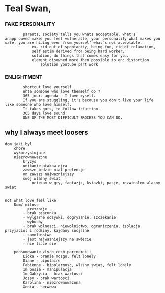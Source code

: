 # Teal Swan, 

###        FAKE PERSONALITY 
            parents, society tells you whats acceptable, what's anapprouved makes you feel vulnerable, your personality what makes you safe, you are hiding even from yourself what's not acceptable. 
                ex. rid out of spontanity, being fun, rid of relaxation, 
                self estim derived from being hard worker, 
                solution, do things that comes easy for you. 
                element disowned more then possible to end distortion. 
                    solution youtube part work
###         ENLIGHTMENT
            shortcut love yourself
            Whta someone who love themself do ? 
            365 jours agenda - I love myself. 
            If you are stuggling, it's becouse you don't live your life like someone who love himself. 
            It takes guts, to follow intuition. 
            365 days love sound. 
            ONE OF THE MOST DIFFICULT PROCESS YOU CAN DO. 
            
## why I always meet loosers

    dom jaki byl
        chore
        wykorzystujace
        niezrownowazone
            kryzys
            unikanie atakow ojca
            zawsze bedzie mial pretensje
            on zawsze najwazniejszy
            swoj wlasny swiat
                uciekam w gry, fantazje, ksiazki, pasje, rozwinalem wlasny swiat
            

    not what love feel like
        Dom/ milosc
            - pretensje
            - brak szacunku
            - wylgarne odzywki, dogryzanie, szczekanie
            - wybuchy
            - brak wolnosci, niewolnictwo, ograniczenia, izolacja przyjaciol i rodziny, kajdany socjalne
            - samolubstwo
            - jest najwazniejszy na swiecie
            - nie licze sie

        podsumowanie zlych cech partnerek : 
            Lidka - pranie mozgu, felt lonely
            Diane - bipolaire
            Fabienne - bipolarnosc, wlasny swiat, felt lonely
            1m Gosia - manipulacja
            1m Gabrysia - brak wartosci
            Jossy - brak wartosci
            Karolina - niezrownowazona
            Xenia - nerwowa


